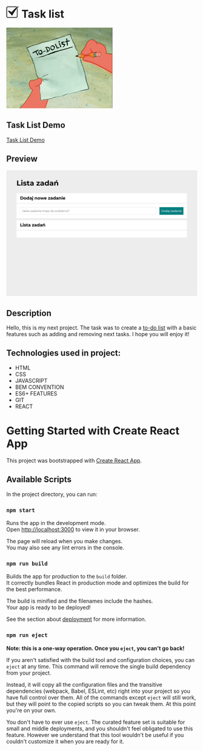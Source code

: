 # <img src="public/checkbox.png" height="30"/> Task list
![Task list](https://raw.githubusercontent.com/kozlowskiigor/task-list-react/main/images/CreamyVastLeech-max-1mb.gif)

## Task List Demo
[Task List Demo](https://kozlowskiigor.github.io/simple-to-do-list/simpleToDoList.html) 

## Preview
![My website](https://raw.githubusercontent.com/kozlowskiigor/simple-to-do-list/main/To-doAnimation2.gif)

## **Description**
Hello, this is my next project. The task was to create a [to-do list](https://kozlowskiigor.github.io/simple-to-do-list/simpleToDoList.html) with a basic features such as adding and removing next tasks. I hope you will enjoy it!

## **Technologies used in project:**
- HTML
- CSS
- JAVASCRIPT
- BEM CONVENTION
- ES6+ FEATURES
- GIT
- REACT

# Getting Started with Create React App

This project was bootstrapped with [Create React App](https://github.com/facebook/create-react-app).

## Available Scripts

In the project directory, you can run:

### `npm start`

Runs the app in the development mode.\
Open [http://localhost:3000](http://localhost:3000) to view it in your browser.

The page will reload when you make changes.\
You may also see any lint errors in the console.

### `npm run build`

Builds the app for production to the `build` folder.\
It correctly bundles React in production mode and optimizes the build for the best performance.

The build is minified and the filenames include the hashes.\
Your app is ready to be deployed!

See the section about [deployment](https://facebook.github.io/create-react-app/docs/deployment) for more information.

### `npm run eject`

**Note: this is a one-way operation. Once you `eject`, you can't go back!**

If you aren't satisfied with the build tool and configuration choices, you can `eject` at any time. This command will remove the single build dependency from your project.

Instead, it will copy all the configuration files and the transitive dependencies (webpack, Babel, ESLint, etc) right into your project so you have full control over them. All of the commands except `eject` will still work, but they will point to the copied scripts so you can tweak them. At this point you're on your own.

You don't have to ever use `eject`. The curated feature set is suitable for small and middle deployments, and you shouldn't feel obligated to use this feature. However we understand that this tool wouldn't be useful if you couldn't customize it when you are ready for it.